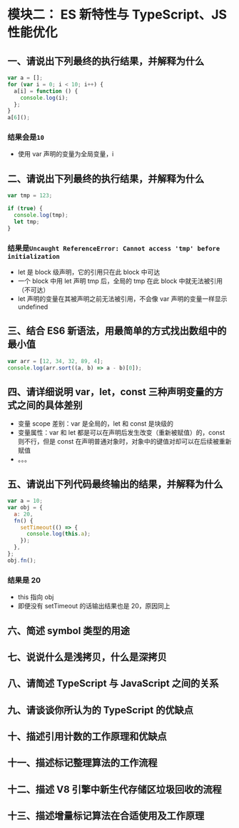 # 模块二： ES 新特性与 TypeScript、JS 性能优化

## 一、请说出下列最终的执行结果，并解释为什么

```js
var a = [];
for (var i = 0; i < 10; i++) {
  a[i] = function () {
    console.log(i);
  };
}
a[6]();
```

### 结果会是`10`

- 使用 var 声明的变量为全局变量，i

## 二、请说出下列最终的执行结果，并解释为什么

```js
var tmp = 123;

if (true) {
  console.log(tmp);
  let tmp;
}
```

### 结果是`Uncaught ReferenceError: Cannot access 'tmp' before initialization`

- let 是 block 级声明，它的引用只在此 block 中可达
- 一个 block 中用 let 声明 tmp 后，全局的 tmp 在此 block 中就无法被引用（不可达）
- let 声明的变量在其被声明之前无法被引用，不会像 var 声明的变量一样显示 undefined

## 三、结合 ES6 新语法，用最简单的方式找出数组中的最小值

```js
var arr = [12, 34, 32, 89, 4];
console.log(arr.sort((a, b) => a - b)[0]);
```

## 四、请详细说明 var，let，const 三种声明变量的方式之间的具体差别

- 变量 scope 差别：var 是全局的，let 和 const 是块级的
- 变量属性：var 和 let 都是可以在声明后发生改变（重新被赋值）的，const 则不行，但是 const 在声明普通对象时，对象中的键值对却可以在后续被重新赋值
- 。。。

## 五、请说出下列代码最终输出的结果，并解释为什么

```js
var a = 10;
var obj = {
  a: 20,
  fn() {
    setTimeout(() => {
      console.log(this.a);
    });
  },
};
obj.fn();
```

### 结果是 20

- this 指向 obj
- 即便没有 setTimeout 的话输出结果也是 20，原因同上

## 六、简述 symbol 类型的用途

## 七、说说什么是浅拷贝，什么是深拷贝

## 八、请简述 TypeScript 与 JavaScript 之间的关系

## 九、请谈谈你所认为的 TypeScript 的优缺点

## 十、描述引用计数的工作原理和优缺点

## 十一、描述标记整理算法的工作流程

## 十二、描述 V8 引擎中新生代存储区垃圾回收的流程

## 十三、描述增量标记算法在合适使用及工作原理

